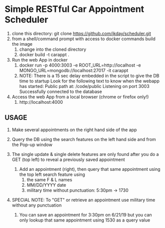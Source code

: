 # Simple RESTful Car Appointment Scheduler


1. clone this directory: git clone https://github.com/jkday/scheduler.git
1. from a shell/command prompt with access to docker commands build the image
    1. change into the cloned directory
    1. docker build -t carappt .
1. Run the web App in docker 
    1. docker run -p 4000:3003 -e ROOT_URL=http://localhost -e MONGO_URL=mongodb://localhost:27017 -it carappt
    1. NOTE: There is a 15 sec delay embedded in the script to give the DB time to startup
    Look for the following text to know when the webapp has started:
        Public path at: /code/public
        Listening on port 3003
        Successfully connected to the database
1. Access the web App from a local browser (chrome or firefox only!) 
    1. http://localhost:4000

## USAGE
1. Make several appointments on the right hand side of the app
1. Query the DB using the search features on the left hand side and from the Pop-up window
1. The single update & single delete features are only found after you do a GET (top left) to reveal a previously saved appointment
    1. Add an appointment (right), then query that same appointment using the top left search feature using 
         1. the same F & L names
         1. MM/DD/YYYY date
         1. military time without punctuation: 5:30pm -> 1730
         
1. SPECIAL NOTE: To "GET" or retrieve an appointment use military time without any punctuation
    1. You can save an appointment for 3:30pm on 6/21/19 but you can only lookup that same appointment 
    using 1530 as a query value

  
